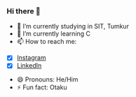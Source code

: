 ### Hi there 👋


- 🔭 I’m currently studying in SIT, Tumkur
- 🌱 I’m currently learning C
- 📫 How to reach me:
-  [x] [Instagram](https://www.instagram.com/manoj_v_rao/?utm_source=qr)     
-  [x] [LinkedIn](https://www.linkedin.com/in/manoj-mv-3b0029259/)
- 😄 Pronouns: He/Him
- ⚡ Fun fact: Otaku

